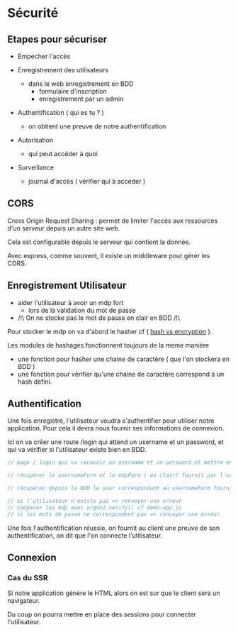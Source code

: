# Sécurité

## Etapes pour sécuriser

- Empecher l'accès
- Enregistrement des utilisateurs
  - dans le web enregistrement en BDD
    - formulaire d'inscription
    - enregistrement par un admin
- Authentification ( qui es tu ? )
  - on obtient une preuve de notre authentification
- Autorisation
  - qui peut accéder à quoi

- Surveillance
  - journal d'accès ( vérifier qui à accéder )

## CORS

Cross Origin Request Sharing : permet de limiter l'accès aux ressources d'un serveur depuis un autre site web.

Cela est configurable depuis le serveur qui contient la donnée.

Avec express, comme souvent, il existe un middleware pour gérer les CORS.

## Enregistrement Utilisateur

- aider l'utilisateur à avoir un mdp fort
  - lors de la validation du mot de passe
- /!\ On ne stocke pas le mot de passe en clair en BDD /!\

Pour stocker le mdp on va d'abord le hasher cf ( [hash vs encryption](https://www.pingidentity.com/fr/resources/blog/post/encryption-vs-hashing-vs-salting.html) ).

Les modules de hashages fonctionnent toujours de la meme manière

- une fonction pour hasher une chaine de caractère ( que l'on stockera en BDD )
- une fonction pour vérifier qu'une chaine de caractère correspond à un hash défini.

## Authentification

Une fois enregistré, l'utilisateur voudra s'authentifier pour utiliser notre application.
Pour cela il devra nous fournir ses informations de connexion.

Ici on va créer une route /login qui attend un username et un password, et qui va vérifier si l'utilisateur existe bien en BDD.

```js
// page / login qui va recevoir un username et un password et mettre en place la logique suivante

// récupérer le usernameForm et le mdpForm ( en clair) fournit par l'utilisateur

// récupérer depuis la BDD le user correspondant au usernameForm fourni

// si l'utilisateur n'existe pas => renvoyer une erreur
// comparer les mdp avec argon2.verify() cf demo-app.js
// si les mots de passe ne correspondent pas => renvoyer une erreur
```

Une fois l'authentification réussie, on fournit au client une preuve de son authentification, on dit que l'on connecte l'utilisateur.

## Connexion

### Cas du SSR

Si notre application génère le HTML alors on est sur que le client sera un navigateur.

Du coup on pourra mettre en place des sessions pour connecter l'utilisateur.